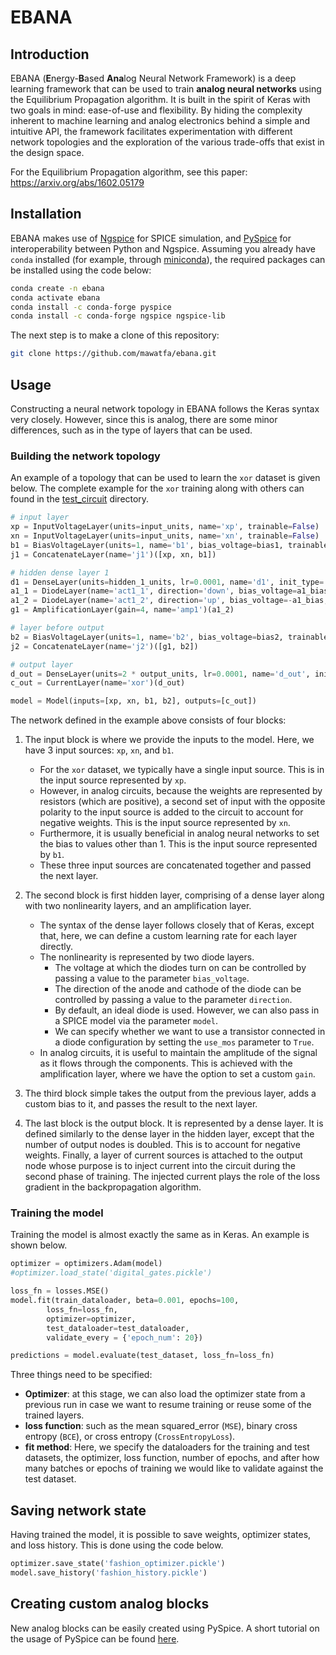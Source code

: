 # EBANA

## Introduction

EBANA (**E**nergy-**B**ased **Ana**log Neural Network Framework) is a deep
learning framework that can be used to train **analog neural networks** using
the Equilibrium Propagation algorithm. It is built in the spirit of Keras with
two goals in mind: ease-of-use and flexibility. By hiding the complexity
inherent to machine learning and analog electronics behind a simple and
intuitive API, the framework facilitates experimentation with different network
topologies and the exploration of the various trade-offs that exist in the
design space.

For the Equilibrium Propagation algorithm, see this paper: https://arxiv.org/abs/1602.05179

## Installation

EBANA makes use of [Ngspice](http://ngspice.sourceforge.net/) for SPICE
simulation, and [PySpice](https://pypi.org/project/PySpice) for
interoperability between Python and Ngspice. Assuming you already have `conda`
installed (for example, through
[miniconda](https://docs.conda.io/en/latest/miniconda.html)), the required
packages can be installed using the code below:

```bash
conda create -n ebana
conda activate ebana
conda install -c conda-forge pyspice
conda install -c conda-forge ngspice ngspice-lib
```

The next step is to make a clone of this repository:

```bash
git clone https://github.com/mawatfa/ebana.git
```

## Usage

Constructing a neural network topology in EBANA follows the Keras syntax very
closely. However, since this is analog, there are some minor differences, such
as in the type of layers that can be used.

### Building the network topology

An example of a topology that can be used to learn the `xor` dataset is given
below. The complete example for the `xor` training along with others can found
in the [test_circuit](./test_circuits) directory.

```python
# input layer
xp = InputVoltageLayer(units=input_units, name='xp', trainable=False)
xn = InputVoltageLayer(units=input_units, name='xn', trainable=False)
b1 = BiasVoltageLayer(units=1, name='b1', bias_voltage=bias1, trainable=False)
j1 = ConcatenateLayer(name='j1')([xp, xn, b1])

# hidden dense layer 1
d1 = DenseLayer(units=hidden_1_units, lr=0.0001, name='d1', init_type='glorot', trainable=True)(j1)
a1_1 = DiodeLayer(name='act1_1', direction='down', bias_voltage=a1_bias, trainable=False, use_mos=True, model=mos_model)(d1)
a1_2 = DiodeLayer(name='act1_2', direction='up', bias_voltage=-a1_bias, trainable=False, use_mos=True, model=mos_model)(a1_1)
g1 = AmplificationLayer(gain=4, name='amp1')(a1_2)

# layer before output
b2 = BiasVoltageLayer(units=1, name='b2', bias_voltage=bias2, trainable=False)
j2 = ConcatenateLayer(name='j2')([g1, b2])

# output layer
d_out = DenseLayer(units=2 * output_units, lr=0.0001, name='d_out', init_type='glorot', trainable=True)(j2)
c_out = CurrentLayer(name='xor')(d_out)

model = Model(inputs=[xp, xn, b1, b2], outputs=[c_out])
```

The network defined in the example above consists of four blocks:

1. The input block is where we provide the inputs to the model. Here, we have
   3 input sources: `xp`, `xn`, and `b1`.
   - For the `xor` dataset, we typically have a single input source. This is in
     the input source represented by `xp`.
   - However, in analog circuits, because the weights are represented by
     resistors (which are positive), a second set of input with the opposite
     polarity to the input source is added to the circuit to account for
     negative weights. This is the input source represented by `xn`.
   - Furthermore, it is usually beneficial in analog neural networks to set the
     bias to values other than 1. This is the input source represented by `b1`.
   - These three input sources are concatenated together and passed the next
     layer.

2. The second block is first hidden layer, comprising of a dense layer along
   with two nonlinearity layers, and an amplification layer.
   - The syntax of the dense layer follows closely that of Keras, except that,
     here, we can define a custom learning rate for each layer directly.
    - The nonlinearity is represented by two diode layers.
        - The voltage at which the diodes turn on can be controlled by passing
          a value to the parameter `bias_voltage`.
        - The direction of the anode and cathode of the diode can be controlled
          by passing a value to the parameter `direction`.
        - By default, an ideal diode is used. However, we can also pass in
          a SPICE model via the parameter `model`.
        - We can specify whether we want to use a transistor connected in
          a diode configuration by setting the `use_mos` parameter to `True`.
    - In analog circuits, it is useful to maintain the amplitude of the signal
      as it flows through the components. This is achieved with the
      amplification layer, where we have the option to set a custom `gain`.

3. The third block simple takes the output from the previous layer, adds
   a custom bias to it, and passes the result to the next layer.

4. The last block is the output block. It is represented by a dense layer. It
   is defined similarly to the dense layer in the hidden layer, except that the
   number of output nodes is doubled. This is to account for negative weights.
   Finally, a layer of current sources is attached to the output node whose
   purpose is to inject current into the circuit during the second phase of
   training. The injected current plays the role of the loss gradient in the
   backpropagation algorithm.

### Training the model

Training the model is almost exactly the same as in Keras. An example is shown
below.

```python
optimizer = optimizers.Adam(model)
#optimizer.load_state('digital_gates.pickle')

loss_fn = losses.MSE()
model.fit(train_dataloader, beta=0.001, epochs=100,
        loss_fn=loss_fn,
        optimizer=optimizer,
        test_dataloader=test_dataloader,
        validate_every = {'epoch_num': 20})

predictions = model.evaluate(test_dataset, loss_fn=loss_fn)
```

Three things need to be specified:

- **Optimizer**: at this stage, we can also load the optimizer state from
  a previous run in case we want to resume training or reuse some of the
  trained layers.
- **loss function**: such as the mean squared_error (`MSE`), binary cross
  entropy (`BCE`), or cross entropy (`CrossEntropyLoss`).
- **fit method**: Here, we specify the dataloaders for the training and test
  datasets, the optimizer, loss function, number of epochs, and after how many
  batches or epochs of training we would like to validate against the test
  dataset.

## Saving network state

Having trained the model, it is possible to save weights, optimizer states, and
loss history. This is done using the code below.

```python
optimizer.save_state('fashion_optimizer.pickle')
model.save_history('fashion_history.pickle')
```

## Creating custom analog blocks

New analog blocks can be easily created using PySpice. A short tutorial on the usage
of PySpice can be found [here](./docs/pyspice/PySpice.ipynb).
